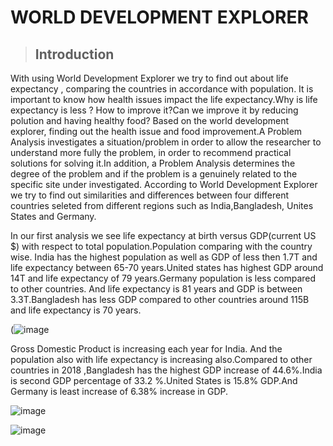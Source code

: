 # WORLD DEVELOPMENT EXPLORER
>## Introduction
With using World Development Explorer we try to find out about life expectancy , comparing the countries in accordance with population. It is important to know how health issues impact the life expectancy.Why is life expectancy is less ? How to improve it?Can we improve it by reducing polution and having healthy food?
Based on the world development explorer, finding out the health issue and food improvement.A Problem Analysis investigates a situation/problem in order to allow the researcher to understand more fully the problem, in order to recommend practical solutions for solving it.In addition, a Problem Analysis determines the degree of the problem and if the problem is a genuinely related to the specific site under investigated.
According to World Development Explorer we try to find out similarities and differences between four different countries seleted from different regions such as India,Bangladesh, Unites States and Germany.

In our first analysis we see life expectancy at birth versus GDP(current US $) with respect to total population.Population comparing with the country wise.
India has the highest population as well as GDP of less then 1.7T and life expectancy between 65-70 years.United states has highest GDP around 14T and life expectancy of 79 years.Germany population is less compared to other countries. And life expectancy is 81 years and GDP is between 3.3T.Bangladesh has less GDP compared to other countries around 115B and life expectancy is 70 years.

(![image](https://user-images.githubusercontent.com/78320047/112743222-73aa3180-8f63-11eb-9174-4d1c3bfbd316.png)

Gross Domestic Product is increasing each year for India. And the population also with life expectancy is increasing also.Compared to other countries in 2018 ,Bangladesh has the highest GDP increase of 44.6%.India is second GDP percentage of 33.2 %.United States is 15.8% GDP.And Germany is least increase of 6.38% increase in GDP.

![image](https://user-images.githubusercontent.com/78320047/112743407-04cdd800-8f65-11eb-842b-e91613ccec58.png)

![image](https://user-images.githubusercontent.com/78320047/112743409-0ac3b900-8f65-11eb-872f-b36c43d96195.png)

